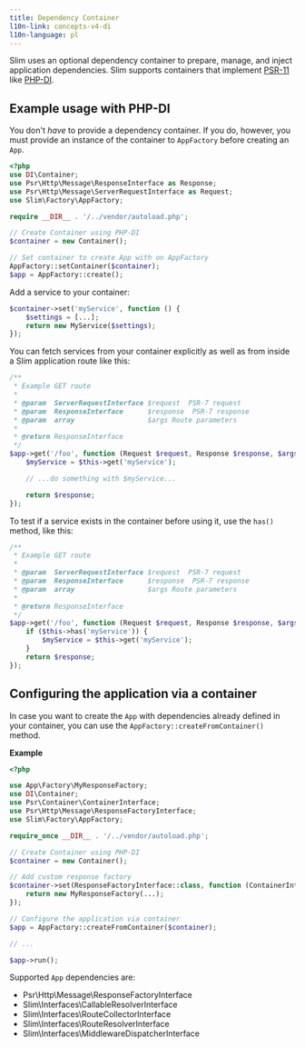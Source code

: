 ```yaml
---
title: Dependency Container
l10n-link: concepts-v4-di
l10n-language: pl
---
```


Slim uses an optional dependency container to prepare, manage, and inject application
dependencies. Slim supports containers that implement [PSR-11](http://www.php-fig.org/psr/psr-11/) like [PHP-DI](http://php-di.org/doc/frameworks/slim.html).

## Example usage with PHP-DI

You don't _have_ to provide a dependency container. If you do, however, you must provide an instance of the container to `AppFactory` before creating an `App`.

```php
<?php
use DI\Container;
use Psr\Http\Message\ResponseInterface as Response;
use Psr\Http\Message\ServerRequestInterface as Request;
use Slim\Factory\AppFactory;

require __DIR__ . '/../vendor/autoload.php';

// Create Container using PHP-DI
$container = new Container();

// Set container to create App with on AppFactory
AppFactory::setContainer($container);
$app = AppFactory::create();
```

Add a service to your container:

```php
$container->set('myService', function () {
    $settings = [...];
    return new MyService($settings);
});
```

You can fetch services from your container explicitly as well as from inside a Slim
application route like this:

```php
/**
 * Example GET route
 *
 * @param  ServerRequestInterface $request  PSR-7 request
 * @param  ResponseInterface      $response  PSR-7 response
 * @param  array                  $args Route parameters
 *
 * @return ResponseInterface
 */
$app->get('/foo', function (Request $request, Response $response, $args) {
    $myService = $this->get('myService');

    // ...do something with $myService...

    return $response;
});
```

To test if a service exists in the container before using it, use the `has()` method, like this:

```php
/**
 * Example GET route
 *
 * @param  ServerRequestInterface $request  PSR-7 request
 * @param  ResponseInterface      $response  PSR-7 response
 * @param  array                  $args Route parameters
 *
 * @return ResponseInterface
 */
$app->get('/foo', function (Request $request, Response $response, $args) {
    if ($this->has('myService')) {
        $myService = $this->get('myService');
    }
    return $response;
});
```

## Configuring the application via a container

In case you want to create the `App` with dependencies already defined in your container, 
you can use the `AppFactory::createFromContainer()` method.

**Example**

```php
<?php

use App\Factory\MyResponseFactory;
use DI\Container;
use Psr\Container\ContainerInterface;
use Psr\Http\Message\ResponseFactoryInterface;
use Slim\Factory\AppFactory;

require_once __DIR__ . '/../vendor/autoload.php';

// Create Container using PHP-DI
$container = new Container();

// Add custom response factory
$container->set(ResponseFactoryInterface::class, function (ContainerInterface $container) {
    return new MyResponseFactory(...);
});

// Configure the application via container
$app = AppFactory::createFromContainer($container);

// ...

$app->run();
```

Supported `App` dependencies are:

* Psr\Http\Message\ResponseFactoryInterface
* Slim\Interfaces\CallableResolverInterface
* Slim\Interfaces\RouteCollectorInterface
* Slim\Interfaces\RouteResolverInterface
* Slim\Interfaces\MiddlewareDispatcherInterface
